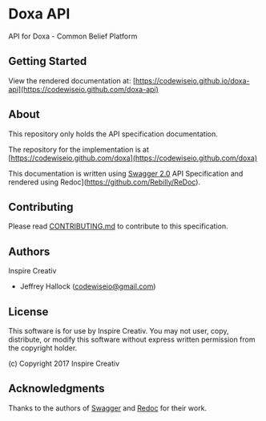 # Doxa API

API for Doxa - Common Belief Platform


## Getting Started

View the rendered documentation at: [https://codewiseio.github.io/doxa-api](https://codewiseio.github.com/doxa-api)


## About

This repository only holds the API specification documentation.

The repository for the implementation is at [https://codewiseio.github.com/doxa](https://codewiseio.github.com/doxa)

This documentation is written using [Swagger 2.0](https://github.com/OAI/OpenAPI-Specification/blob/master/versions/2.0.md) API Specification and rendered using Redoc](https://github.com/Rebilly/ReDoc).


## Contributing

Please read [CONTRIBUTING.md](contributing.md) to contribute to this specification.


## Authors

Inspire Creativ

* Jeffrey Hallock (codewiseio@gmail.com)


## License

This software is for use by Inspire Creativ. You may not user, copy, distribute, or modify this software without express written permission from the copyright holder.

(c) Copyright 2017 Inspire Creativ


## Acknowledgments

Thanks to the authors of [Swagger](https://swagger.io/specification/) and [Redoc](https://github.com/Rebilly/ReDoc) for their work. 
